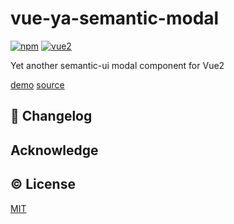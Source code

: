 # vue-ya-semantic-modal

[![npm](https://img.shields.io/npm/v/vue-ya-semantic-elements.svg)](https://www.npmjs.com/package/vue-ya-semantic-elements)
[![vue2](https://img.shields.io/badge/vue-2.x-brightgreen.svg)](https://vuejs.org/)

Yet another semantic-ui modal component for Vue2

[demo](http://decisive-ship.surge.sh/#/modal) [source](https://github.com/qgp9/vue-ya-semantic-demo)


## :scroll: Changelog

## Acknowledge

## :copyright: License

[MIT](http://opensource.org/licenses/MIT)
